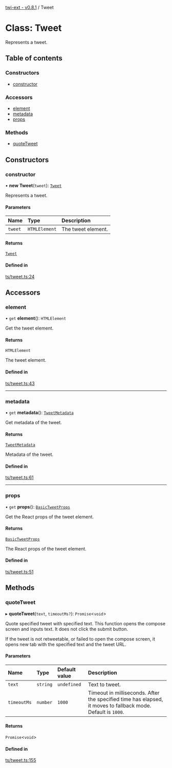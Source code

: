 [twi-ext - v0.8.1](../README.md) / Tweet

# Class: Tweet

Represents a tweet.

## Table of contents

### Constructors

- [constructor](Tweet.md#constructor)

### Accessors

- [element](Tweet.md#element)
- [metadata](Tweet.md#metadata)
- [props](Tweet.md#props)

### Methods

- [quoteTweet](Tweet.md#quotetweet)

## Constructors

### constructor

• **new Tweet**(`tweet`): [`Tweet`](Tweet.md)

Represents a tweet.

#### Parameters

| Name | Type | Description |
| :------ | :------ | :------ |
| `tweet` | `HTMLElement` | The tweet element. |

#### Returns

[`Tweet`](Tweet.md)

#### Defined in

[ts/tweet.ts:24](https://github.com/Robot-Inventor/twi-ext/blob/e55cd2d8fa0f6dc5d7ec2e51e49bc3d00578e799/src/ts/tweet.ts#L24)

## Accessors

### element

• `get` **element**(): `HTMLElement`

Get the tweet element.

#### Returns

`HTMLElement`

The tweet element.

#### Defined in

[ts/tweet.ts:43](https://github.com/Robot-Inventor/twi-ext/blob/e55cd2d8fa0f6dc5d7ec2e51e49bc3d00578e799/src/ts/tweet.ts#L43)

___

### metadata

• `get` **metadata**(): [`TweetMetadata`](../interfaces/TweetMetadata.md)

Get metadata of the tweet.

#### Returns

[`TweetMetadata`](../interfaces/TweetMetadata.md)

Metadata of the tweet.

#### Defined in

[ts/tweet.ts:61](https://github.com/Robot-Inventor/twi-ext/blob/e55cd2d8fa0f6dc5d7ec2e51e49bc3d00578e799/src/ts/tweet.ts#L61)

___

### props

• `get` **props**(): [`BasicTweetProps`](../interfaces/BasicTweetProps.md)

Get the React props of the tweet element.

#### Returns

[`BasicTweetProps`](../interfaces/BasicTweetProps.md)

The React props of the tweet element.

#### Defined in

[ts/tweet.ts:51](https://github.com/Robot-Inventor/twi-ext/blob/e55cd2d8fa0f6dc5d7ec2e51e49bc3d00578e799/src/ts/tweet.ts#L51)

## Methods

### quoteTweet

▸ **quoteTweet**(`text`, `timeoutMs?`): `Promise`\<`void`\>

Quote specified tweet with specified text.
This function opens the compose screen and inputs text.
It does not click the submit button.

If the tweet is not retweetable, or failed to open the compose screen,
it opens new tab with the specified text and the tweet URL.

#### Parameters

| Name | Type | Default value | Description |
| :------ | :------ | :------ | :------ |
| `text` | `string` | `undefined` | Text to tweet. |
| `timeoutMs` | `number` | `1000` | Timeout in milliseconds. After the specified time has elapsed, it moves to fallback mode. Default is ``1000``. |

#### Returns

`Promise`\<`void`\>

#### Defined in

[ts/tweet.ts:155](https://github.com/Robot-Inventor/twi-ext/blob/e55cd2d8fa0f6dc5d7ec2e51e49bc3d00578e799/src/ts/tweet.ts#L155)
